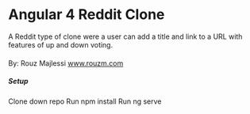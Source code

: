 # Angular 4 Reddit Clone
A Reddit type of clone were a user can add a title and link to a URL with features 
of up and down voting. 

####
By: Rouz Majlessi
www.rouzm.com


##### Setup
Clone down repo
Run npm install
Run ng serve


